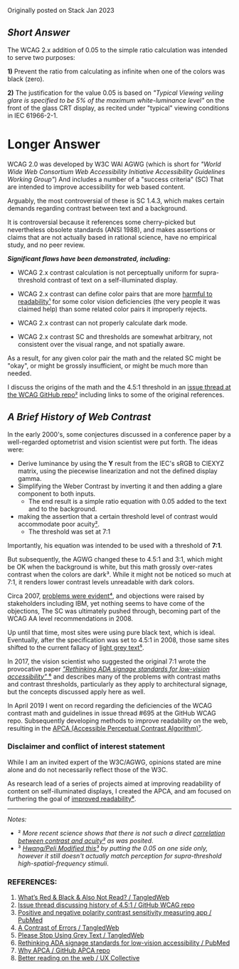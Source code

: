 Originally posted on Stack Jan 2023

## *Short Answer*

The WCAG 2.x addition of 0.05 to the simple ratio calculation was intended to serve two purposes:

**1)** Prevent the ratio from calculating as infinite when one of the colors was black (zero).

**2)** The justification for the value 0.05 is based on *"Typical Viewing veiling glare is specified to be 5% of the maximum white-luminance level"* on the front of the glass CRT display, as recited under "typical" viewing conditions in IEC 61966-2-1.


# Longer Answer

WCAG 2.0 was developed by W3C WAI AGWG (which is short for *"World Wide Web Consortium Web Accessibility Initiative Accessibility Guidelines Working Group"*) And includes a number of a "success criteria" (SC) That are intended to improve accessibility for web based content.

Arguably, the most controversial of these is SC 1.4.3, which makes certain demands regarding contrast between text and a background.

It is controversial because it references some cherry-picked but nevertheless obsolete standards (ANSI 1988), and makes assertions or claims that are not actually based in rational science, have no empirical study, and no peer review.

***Significant flaws have been demonstrated, including:***
- WCAG 2.x contrast calculation is not perceptually uniform for supra-threshold contrast of text on a self-illuminated display.

- WCAG 2.x contrast can define color pairs that are more [harmful to readability¹][1] for some color vision deficiencies (the very people it was claimed help) than some related color pairs it improperly rejects.

- WCAG 2.x contrast can not properly calculate dark mode.

- WCAG 2.x contrast SC and thresholds are somewhat arbitrary, not consistent over the visual range, and not spatially aware.

As a result, for any given color pair the math and the related SC might be "okay", or might be grossly insufficient, or might be much more than needed.

I discuss the origins of the math and the 4.5:1 threshold in an [issue thread at the WCAG GitHub repo²][2] including links to some of the original references.


## *A Brief History of Web Contrast*

In the early 2000's, some conjectures discussed in a conference paper by a well-regarded optometrist and vision scientist were put forth. The ideas were:
- Derive luminance by using the **Y** result from the IEC's sRGB to CIEXYZ matrix, using the piecewise linearization and not the defined display gamma.
- Simplifying the Weber Contrast by inverting it and then adding a glare component to both inputs.
    - The end result is a simple ratio equation with 0.05 added to the text and to the background.
-  making the assertion that a certain threshold level of contrast would  accommodate poor acuity[²][2].
    - The threshold was set at 7:1

Importantly, his equation was intended to be used with a threshold of **7:1**.

But subsequently, the AGWG changed these to 4.5:1 and 3:1, which might be OK when the background is white, but this math grossly over-rates contrast when the colors are dark³. While it might not be noticed so much at 7:1, it renders lower contrast levels unreadable with dark colors.

Circa 2007, [problems were evident⁴][4], and objections were raised by stakeholders including IBM, yet nothing seems to have come of the objections, The SC was ultimately pushed through, becoming part of the WCAG AA level recommendations in 2008.

Up until that time, most sites were using pure black text, which is ideal. Eventually, after the specification was set to 4.5:1 in 2008, those same sites shifted to the current fallacy of [light grey text⁵][5].

In 2017, the vision scientist who suggested the original 7:1 wrote the provocative paper [ *"Rethinking ADA signage standards for low-vision accessibility"* ⁶][6] and describes many of the problems with contrast maths and contrast thresholds, particularly as they apply to architectural signage, but the concepts discussed apply here as well.

In April 2019 I went on record regarding the deficiencies of the WCAG contrast math and guidelines in issue thread #695 at the GitHub WCAG repo.  Subsequently developing methods to improve readability on the web, resulting in the [APCA (Accessible Perceptual Contrast Algorithm)⁷][7].


### Disclaimer and conflict of interest statement
While I am an invited expert of the W3C/AGWG, opinions stated are mine alone and do not necessarily reflect those of the W3C.

As research lead of a series of projects aimed at improving readability of content on self-illuminated displays, I created the APCA, and am focused on furthering the goal of [improved readability⁸][8].

----
*Notes:*
- ² *More recent science shows that there is not such a direct [correlation between contrast and acuity²][2] as was posited*.
- ³ *[Hwang/Peli Modified this³][3] by putting the 0.05 on one side only, however it still doesn't actually match perception for supra-threshold high-spatial-frequency stimuli*.


### REFERENCES:
1. [What’s Red & Black & Also Not Read? / TangledWeb][1]
1. [Issue thread discussing history of 4.5:1 / GitHub WCAG repo][2]
1. [Positive and negative polarity contrast sensitivity measuring app / PubMed][3]
1. [A Contrast of Errors / TangledWeb][4]
1. [Please Stop Using Grey Text / TangledWeb][5]
1. [Rethinking ADA signage standards for low-vision accessibility / PubMed][6]
1. [Why APCA / GitHub APCA repo][7]
1. [Better reading on the web / UX Collective][8]

  [1]: https://tangledweb.xyz/whats-red-black-also-not-read-573b9c0a97ed
  [2]: https://github.com/w3c/wcag/issues/1705#issuecomment-1027058976
  [3]: https://www.ncbi.nlm.nih.gov/pmc/articles/PMC5481843/
  [4]: https://tangledweb.xyz/a-contrast-of-errors-373c2665d42a
  [5]: https://tangledweb.xyz/please-stop-using-grey-text-3d3e71acfca8
  [6]: https://www.ncbi.nlm.nih.gov/pmc/articles/PMC5433805/
  [7]: https://git.apcacontrast.com/documentation/WhyAPCA
  [8]: https://uxdesign.cc/better-reading-on-the-web-c943c4cfc91a
